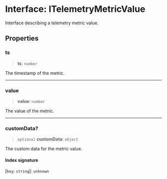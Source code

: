 # Interface: ITelemetryMetricValue

Interface describing a telemetry metric value.

## Properties

### ts

> **ts**: `number`

The timestamp of the metric.

***

### value

> **value**: `number`

The value of the metric.

***

### customData?

> `optional` **customData**: `object`

The custom data for the metric value.

#### Index signature

 \[`key`: `string`\]: `unknown`
